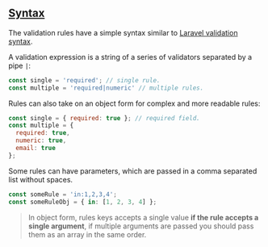 ## [Syntax](#syntax)

The validation rules have a simple syntax similar to [Laravel validation syntax](https://laravel.com/docs/5.4/validation).

A validation expression is a string of a series of validators separated by a pipe `|`:

```js
const single = 'required'; // single rule.
const multiple = 'required|numeric' // multiple rules.
```

Rules can also take on an object form for complex and more readable rules:

```js
const single = { required: true }; // required field.
const multiple = {
  required: true,
  numeric: true,
  email: true
};
```

Some rules can have parameters, which are passed in a comma separated list without spaces.

```js
const someRule = 'in:1,2,3,4';
const someRuleObj = { in: [1, 2, 3, 4] };
```

> In object form, rules keys accepts a single value **if the rule accepts a single argument**, if multiple arguments are passed you should pass them as an array in the same order.

